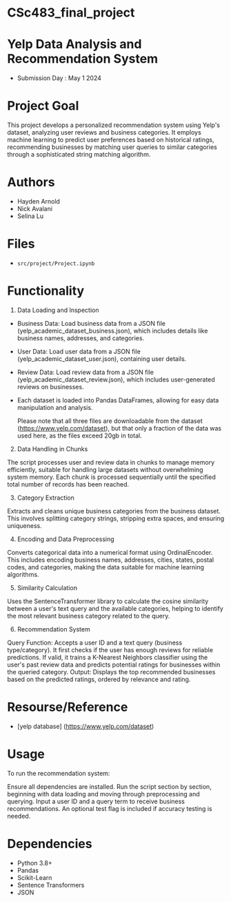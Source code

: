 # CSc483_final_project
# Yelp Data Analysis and Recommendation System
- Submission Day : May 1 2024

# Project Goal
This project develops a personalized recommendation system using Yelp's dataset, analyzing user reviews and business categories. It employs machine learning to predict user preferences based on historical ratings, recommending businesses by matching user queries to similar categories through a sophisticated string matching algorithm.

# Authors
- Hayden Arnold
- Nick Avalani
- Selina Lu

# Files
- `src/project/Project.ipynb`


# Functionality
1. Data Loading and Inspection

- Business Data: Load business data from a JSON file (yelp_academic_dataset_business.json), which includes details like business names, addresses, and categories.
- User Data: Load user data from a JSON file (yelp_academic_dataset_user.json), containing user details.
- Review Data: Load review data from a JSON file (yelp_academic_dataset_review.json), which includes user-generated reviews on businesses.
- Each dataset is loaded into Pandas DataFrames, allowing for easy data manipulation and analysis.

  Please note that all three files are downloadable from the dataset (https://www.yelp.com/dataset), but that only a fraction of the data was used here, as the files exceed 20gb in total.

2. Data Handling in Chunks

The script processes user and review data in chunks to manage memory efficiently, suitable for handling large datasets without overwhelming system memory. Each chunk is processed sequentially until the specified total number of records has been reached.

3. Category Extraction

Extracts and cleans unique business categories from the business dataset. This involves splitting category strings, stripping extra spaces, and ensuring uniqueness.

4. Encoding and Data Preprocessing

Converts categorical data into a numerical format using OrdinalEncoder. This includes encoding business names, addresses, cities, states, postal codes, and categories, making the data suitable for machine learning algorithms.

5. Similarity Calculation

Uses the SentenceTransformer library to calculate the cosine similarity between a user's text query and the available categories, helping to identify the most relevant business category related to the query.

6. Recommendation System

Query Function: Accepts a user ID and a text query (business type/category). It first checks if the user has enough reviews for reliable predictions. If valid, it trains a K-Nearest Neighbors classifier using the user's past review data and predicts potential ratings for businesses within the queried category.
Output: Displays the top recommended businesses based on the predicted ratings, ordered by relevance and rating.

# Resourse/Reference 
- [yelp database] (https://www.yelp.com/dataset)


# Usage
To run the recommendation system:

Ensure all dependencies are installed.
Run the script section by section, beginning with data loading and moving through preprocessing and querying.
Input a user ID and a query term to receive business recommendations. An optional test flag is included if accuracy testing is needed.

# Dependencies
- Python 3.8+
- Pandas
- Scikit-Learn
- Sentence Transformers
- JSON
